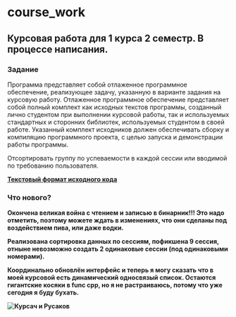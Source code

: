 # course_work

<h2><b>Курсовая работа для 1 курса 2 семестр. В процессе написания. </b></h2>

<h3><b>Задание</b></h3>

Программа представляет собой отлаженное программное обеспечение, 
реализующее задачу, указанную в варианте задания на курсовую работу. 
Отлаженное программное обеспечение представляет собой полный комплект 
как исходных текстов программы, созданный лично студентом при 
выполнении курсовой работы, так и используемых стандартных и сторонних 
библиотек, используемых студентом в своей работе. Указанный комплект 
исходников должен обеспечивать сборку и компиляцию программного 
проекта, с целью запуска и демонстрации работы программы.

Отсортировать группу по успеваемости в каждой сессии 
или вводимой по требованию пользователя.

[<b>Текстовый формат исходного кода<b>](https://github.com/ch-cheer/course_work/tree/master/text_format)

<h3><b>Что нового?</b></h3>

Окончена великая война с чтением и записью в бинарник!!! Это надо отметить, поэтому можете ждать в изменениях, что они сделаны под воздействием пива, или даже водки.

Реализована сортировка данных по сессиям, пофикшена 9 сессия, отныне невозможно создать 2 одинаковые сессии (под одинаковыми номерами).

Координально обновлён интерфейс и теперь я могу сказать что в моей курсовой есть динамический односвязый список. Остаются гигантские косяки в func cpp, но я не растраиваюсь, потому что уже сегодня я буду бухать.

![Курсач и Русаков](https://sun1-94.userapi.com/impg/KK_W_JSZNZaRuFwM4QNTRT9vTq322uC9ZZDlKg/Kx8jUgBJKS8.jpg?size=1280x720&quality=95&sign=ca3709092ba9943b2202bf7f35e0ec10&type=album)
